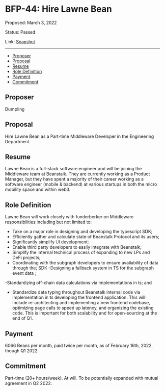 # BFP-44: Hire Lawne Bean

Proposed: March 3, 2022

Status: Passed

Link: [Snapshot](https://snapshot.org/#/beanstalkfarms.eth/proposal/0x16321b04ba8c96f37937c426c08697d1139523c94e58d78ad4d14f140be96a32)

---

- [Proposer](#proposer)
- [Proposal](#proposal)
- [Resume](#resume)
- [Role Definition](#role-definition)
- [Payment](#payment)
- [Commitment](#commitment)

## Proposer

Dumpling

## Proposal

Hire Lawne Bean as a Part-time Middleware Developer in the Engineering
Department.

## Resume

Lawne Bean is a full-stack software engineer and will be joining the Middleware team
at Beanstalk. They are currently working as a Product Manager, but they have spent a majority of their career working as a software engineer (mobile & backend) at various startups in both the micro mobility space and within web3.

## Role Definition

Lawne Bean will work closely with funderberker on Middleware responsibilities
including but not limited to:

- Take on a major role in designing and developing the typescript SDK;
- Efficiently gather and calculate state of Beanstalk Protocol and its users;
- Significantly simplify UI development;
- Enable third party developers to easily integrate with Beanstalk;
- Simplify the internal technical process of expanding to new LPs and DeFi projects;
- Coordinating with the subgraph developers to ensure availability of data through the;
SDK
-Designing a fallback system in TS for the subgraph event data ;

-Standardizing off-chain data calculations via implementations in ts; and
- Standardize data typing throughout Beanstalk internal code via implementation in ts
developing the frontend application. This will include re-architecting and implementing a
new frontend codebase, optimizing page calls to speed up latency, and organizing the
existing code. This is important for both scalability and for open-sourcing at the end of
Q1.

## Payment

6066 Beans per month, paid twice per month, as of February 16th, 2022, though Q1 2022.

## Commitment

Part-time (20+ hours/week). At will. To be potentially expanded with mutual
agreement in Q2 2022.
